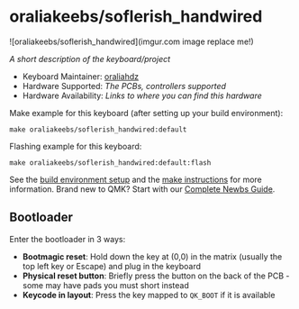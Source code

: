 # oraliakeebs/soflerish_handwired

![oraliakeebs/soflerish_handwired](imgur.com image replace me!)

*A short description of the keyboard/project*

* Keyboard Maintainer: [oraliahdz](https://github.com/oraliahdz)
* Hardware Supported: *The PCBs, controllers supported*
* Hardware Availability: *Links to where you can find this hardware*

Make example for this keyboard (after setting up your build environment):

    make oraliakeebs/soflerish_handwired:default

Flashing example for this keyboard:

    make oraliakeebs/soflerish_handwired:default:flash

See the [build environment setup](https://docs.qmk.fm/#/getting_started_build_tools) and the [make instructions](https://docs.qmk.fm/#/getting_started_make_guide) for more information. Brand new to QMK? Start with our [Complete Newbs Guide](https://docs.qmk.fm/#/newbs).

## Bootloader

Enter the bootloader in 3 ways:

* **Bootmagic reset**: Hold down the key at (0,0) in the matrix (usually the top left key or Escape) and plug in the keyboard
* **Physical reset button**: Briefly press the button on the back of the PCB - some may have pads you must short instead
* **Keycode in layout**: Press the key mapped to `QK_BOOT` if it is available
